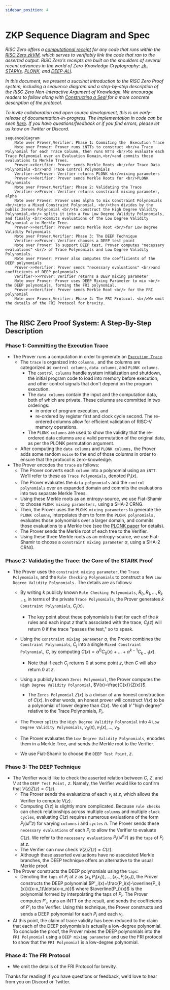 ```yaml
---
sidebar_position: 4
---
```


# ZKP Sequence Diagram and Spec

*RISC Zero offers a [computational receipt](what_is_a_receipt.md) for any code that runs within the [RISC Zero zkVM](../zkvm/zkvm_overview.md), which serves to verifiably link the code that ran to the asserted output. RISC Zero's receipts are built on the shoulders of several recent advances in the world of Zero-Knowledge Cryptography: [zk-STARKs](https://eprint.iacr.org/2018/046.pdf), [PLONK](https://eprint.iacr.org/2019/953.pdf), and [DEEP-ALI](https://arxiv.org/pdf/1903.12243.pdf).*

*In this document, we present a succinct introduction to the RISC Zero Proof system, including a sequence diagram and a step-by-step description of the RISC Zero Non-Interactive Argument of Knowledge. We encourage readers to follow along with [Constructing a Seal](constructing-a-seal.md) for a more concrete description of the protocol.*

*To invite collaboration and open source development, this is an early-release of documentation-in-progress. The implementation in code can be seen [here](https://github.com/risc0/risc0/blob/v0.7.2/risc0/zkp/prove/prove.cpp). If you have questions/feedback or if you find errors, please let us know on Twitter or Discord.*

```mermaid
sequenceDiagram
    Note over Prover,Verifier: Phase 1: Commiting the  Execution Trace
    Note over Prover: Prover runs iNTTs to construct <br/>a Trace Polynomial for each Trace Column, then runs NTTs <br/>to evaluate each Trace Polynomial over an Evaluation Domain,<br/>and commits those evaluations to Merkle Trees.
    Prover->>Verifier: Prover sends Merkle Roots <br/>for Trace Data Polynomials <br/>and Trace Control Polynomials
    Verifier->>Prover: Verifier returns PLONK <br/>mixing parameters
    Prover->>Verifier: Prover sends Merkle Roots for <br/>PLONK Polynomials 
    Note over Prover,Verifier: Phase 2: Validating the Trace
    Verifier->>Prover: Verifier returns constraint mixing parameter, alpha
    Note over Prover: Prover uses alpha to mix Constraint Polynomials <br/>into a Mixed Constraint Polynomial, <br/>then divides by the public Zeroes Polynomial <br/>to construct the High Degree Validity Polynomial,<br/> splits it into a few Low Degree Validity Polynomials, and finally <br/>commits evaluations of the Low Degree Validity Polynomial a to Merkle Tree.
    Prover->>Verifier: Prover sends Merkle Root <br/>for Low Degree Validity Polynomials
    Note over Prover,Verifier: Phase 3: The DEEP Technique
    Verifier->>Prover: Verifier chooses a DEEP test point
    Note over Prover: To support DEEP test, Prover computes "necessary evaluations" <br/> of Trace Polynomials and Low Degree Validity Polynomials. 
    Note over Prover: Prover also computes the coefficients of the DEEP polynomials
    Prover->>Verifier: Prover sends "necessary evaluations" <br/>and coefficients of DEEP polynomials
    Verifier->>Prover: Verifier returns a DEEP mixing parameter
    Note over Prover: Prover uses DEEP Mixing Parameter to mix <br/> the DEEP polynomials, forming the FRI polynomial. 
    Prover->>Verifier: Prover sends Merkle Root <br/> for the FRI polynomial
    Note over Prover,Verifier: Phase 4: The FRI Protocol. <br/>We omit the details of the FRI Protocol for brevity.
  
```
## The RISC Zero Proof System: A Step-By-Step Description

### Phase 1: Committing the Execution Trace
- The Prover runs a computation in order to generate an [`Execution Trace`](what_is_a_trace.md). 
  - The `trace` is organized into `columns,` and the columns are categorized as `control columns`, `data columns`, and `PLONK columns`.
    - The `control columns` handle system initialization and shutdown, the initial program code to load into memory before execution, and other control signals that don't depend on the program execution.
    - The `data columns` contain the input and the computation data, both of which are private. These columns are committed in two orderings: 
      - in order of program execution, and 
      - re-ordered by register first and clock cycle second. The re-ordered columns allow for efficient validation of RISC-V memory operations.
    - The `PLONK columns` are used to show the validity that the re-ordered data columns are a valid permutation of the original data, as per the PLONK permutation argument. 
  - After computing the `data columns` and `PLONK columns,` the Prover adds some random `noise` to the end of those columns in order to ensure that the protocol is zero-knowledge.
- The Prover encodes the `trace` as follows:  
  - The Prover converts each `column` into a polynomial using an `iNTT`. We'll refer to these as `Trace Polynomials`, denoted $P_i(x)$.
  - The Prover evaluates the `data polynomials` and the `control polynomials` over an expanded domain and commits the evaluations into two separate Merkle Trees.
  - Using these Merkle roots as an entropy-source, we use Fiat-Shamir to choose `PLONK mixing parameters,` using a SHA-2 CRNG.
  - Then, the Prover uses the `PLONK mixing parameters` to generate the `PLONK columns`, interpolates them to form the `PLONK polynomials,` evaluates those polynomials over a larger domain, and commits those evaluations to a Merkle tree (see the [PLONK paper](https://eprint.iacr.org/2019/953.pdf) for details). 
  - The Prover sends the Merkle root of each tree to the Verifier.
  - Using these three Merkle roots as an entropy-source, we use Fiat-Shamir to choose a `constraint mixing parameter` $\alpha$, using a SHA-2 CRNG.
### Phase 2: Validating the Trace: the Core of the STARK Proof
- The Prover uses the `constraint mixing parameter`, the `Trace Polynomials`, and the `Rule Checking Polynomials` to construct a few `Low Degree Validity Polynomials.` The details are as follows:
  - By writing $k$ publicly known `Rule Checking Polynomials`,  $R_0, R_1, ..., R_{k-1}$, in terms of the private `Trace Polynomials`, the Prover generates $k$ `Constraint Polynomials`, $C_j(x)$. 
    - The key point about these polynomials is that for each of the $k$ rules and each input $z$ that's associated with the trace, $C_j(z)$ will return 0 if the trace "passes the test," so to speak. 
  - Using the `constraint mixing parameter` $\alpha$, the Prover combines the `Constraint Polynomials`, $C_j$ into a single `Mixed Constraint Polynomial`, $C$, by computing $C(x)=\alpha^0C_0(x)+\ldots+\alpha^{k-1}C_{k-1}(x).$ 
    - Note that if each $C_j$ returns 0 at some point $z$, then $C$ will also return 0 at $z$. 
  - Using a publicly known `Zeros Polynomial`, the Prover computes the `High Degree Validity Polynomial`, $V(x)=\frac{C(x)}{Z(x)}$.
    - The `Zeros Polynomial` $Z(x)$ is a divisor of any honest construction of $C(x)$. In other words, an honest prover will construct $V(x)$ to be a polynomial of lower degree than $C(x)$. We call $V$ "high degree" relative to the Trace Polynomials, $P_i$.
  - The Prover `splits` the `High Degree Validity Polynomial` into 4 `Low Degree Validity Polynomials`, $v_0(x), v_1(x), ..., v_3$. 
  
  - The Prover evaluates the `Low Degree Validity Polynomials`, encodes them in a Merkle Tree, and sends the Merkle root to the Verifier. 
  
  - We use Fiat-Shamir to choose the `DEEP Test Point`, $z$. 
### Phase 3: The DEEP Technique
- The Verifier would like to check the asserted relation between $C$, $Z$, and $V$ at the `DEEP Test Point,` $z$. Namely, the Verifier would like to confirm that $V(z)Z(z)=C(z)$.
  - The Prover sends the evaluations of each $v_i$ at $z$, which allows the Verifier to compute $V(z)$. 
  - Computing $C(z)$ is slightly more complicated. Because `rule checks` can check relationships across multiple `columns` and multiple `clock cycles`,  evaluating $C(z)$ requires numerous evaluations of the form $P_i(\omega^nz)$ for varying `columns` $i$ and `cycles` $n$. The Prover sends these `necessary evaluations` of each $P_i$ to allow the Verifier to evaluate $C(z)$. We refer to the `necessary evaluations` $P_i(\omega^nz)$ as the `taps` of $P_i$ at $z$. 
  - The Verifier can now check $V(z)Z(z)=C(z)$. 
  - Although these asserted evaluations have no associated Merkle branches, the DEEP technique offers an alternative to the usual Merkle proof.
- The Prover constructs the DEEP polynomials using the `taps`:
  - Denoting the `taps` of $P_i$ at $z$ as $(x_1,P_i(x_1)),\ldots,(x_n,P_i(x_n))$, the Prover constructs the DEEP polynomial $P'_i(x)=\frac{P_i(x)-\overline{P_i}(x)}{(x-x_1)\ldots(x-x_n)}$ where $\overline{P_i}(x)$ is the polynomial formed by interpolating the taps of $P_i$. The Prover computes $P'_i$, runs an iNTT on the result, and sends the coefficients of $P'_i$ to the Verifier. Using this technique, the Prover constructs and sends a DEEP polynomial for each $P_i$ and each $v_i$. 
- At this point, the claim of trace validity has been reduced to the claim that each of the DEEP polynomials is actually a low-degree polynomial. To conclude the proof, the Prover mixes the DEEP polynomials into the `FRI Polynomial` using a `DEEP mixing parameter` and use the FRI protocol to show that the `FRI Polynomial` is a low-degree polynomial. 
### Phase 4: The FRI Protocol
- We omit the details of the FRI Protocol for brevity. 

Thanks for reading! If you have questions or feedback, we'd love to hear from you on Discord or Twitter.